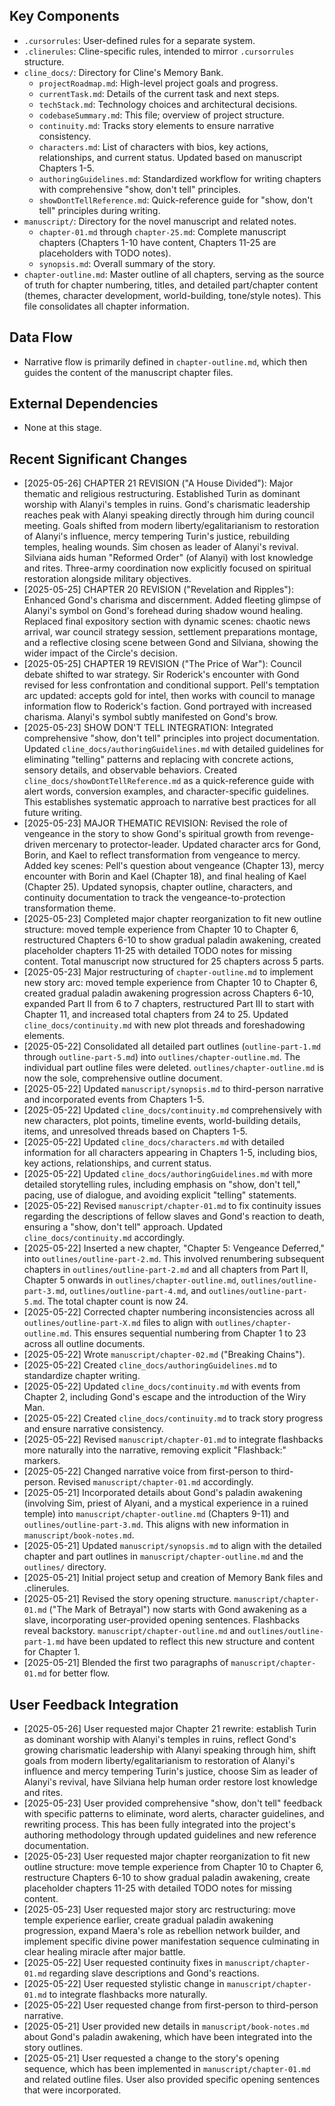 ## Key Components
- `.cursorrules`: User-defined rules for a separate system.
- `.clinerules`: Cline-specific rules, intended to mirror `.cursorrules` structure.
- `cline_docs/`: Directory for Cline's Memory Bank.
  - `projectRoadmap.md`: High-level project goals and progress.
  - `currentTask.md`: Details of the current task and next steps.
  - `techStack.md`: Technology choices and architectural decisions.
  - `codebaseSummary.md`: This file; overview of project structure.
  - `continuity.md`: Tracks story elements to ensure narrative consistency.
  - `characters.md`: List of characters with bios, key actions, relationships, and current status. Updated based on manuscript Chapters 1-5.
  - `authoringGuidelines.md`: Standardized workflow for writing chapters with comprehensive "show, don't tell" principles.
  - `showDontTellReference.md`: Quick-reference guide for "show, don't tell" principles during writing.
- `manuscript/`: Directory for the novel manuscript and related notes.
  - `chapter-01.md` through `chapter-25.md`: Complete manuscript chapters (Chapters 1-10 have content, Chapters 11-25 are placeholders with TODO notes).
  - `synopsis.md`: Overall summary of the story.
- `chapter-outline.md`: Master outline of all chapters, serving as the source of truth for chapter numbering, titles, and detailed part/chapter content (themes, character development, world-building, tone/style notes). This file consolidates all chapter information.

## Data Flow
- Narrative flow is primarily defined in `chapter-outline.md`, which then guides the content of the manuscript chapter files.

## External Dependencies
- None at this stage.

## Recent Significant Changes
- [2025-05-26] CHAPTER 21 REVISION ("A House Divided"): Major thematic and religious restructuring. Established Turin as dominant worship with Alanyi's temples in ruins. Gond's charismatic leadership reaches peak with Alanyi speaking directly through him during council meeting. Goals shifted from modern liberty/egalitarianism to restoration of Alanyi's influence, mercy tempering Turin's justice, rebuilding temples, healing wounds. Sim chosen as leader of Alanyi's revival. Silviana aids human "Reformed Order" (of Alanyi) with lost knowledge and rites. Three-army coordination now explicitly focused on spiritual restoration alongside military objectives.
- [2025-05-25] CHAPTER 20 REVISION ("Revelation and Ripples"): Enhanced Gond's charisma and discernment. Added fleeting glimpse of Alanyi's symbol on Gond's forehead during shadow wound healing. Replaced final expository section with dynamic scenes: chaotic news arrival, war council strategy session, settlement preparations montage, and a reflective closing scene between Gond and Silviana, showing the wider impact of the Circle's decision.
- [2025-05-25] CHAPTER 19 REVISION ("The Price of War"): Council debate shifted to war strategy. Sir Roderick's encounter with Gond revised for less confrontation and conditional support. Pell's temptation arc updated: accepts gold for intel, then works with council to manage information flow to Roderick's faction. Gond portrayed with increased charisma. Alanyi's symbol subtly manifested on Gond's brow.
- [2025-05-23] SHOW DON'T TELL INTEGRATION: Integrated comprehensive "show, don't tell" principles into project documentation. Updated `cline_docs/authoringGuidelines.md` with detailed guidelines for eliminating "telling" patterns and replacing with concrete actions, sensory details, and observable behaviors. Created `cline_docs/showDontTellReference.md` as a quick-reference guide with alert words, conversion examples, and character-specific guidelines. This establishes systematic approach to narrative best practices for all future writing.
- [2025-05-23] MAJOR THEMATIC REVISION: Revised the role of vengeance in the story to show Gond's spiritual growth from revenge-driven mercenary to protector-leader. Updated character arcs for Gond, Borin, and Kael to reflect transformation from vengeance to mercy. Added key scenes: Pell's question about vengeance (Chapter 13), mercy encounter with Borin and Kael (Chapter 18), and final healing of Kael (Chapter 25). Updated synopsis, chapter outline, characters, and continuity documentation to track the vengeance-to-protection transformation theme.
- [2025-05-23] Completed major chapter reorganization to fit new outline structure: moved temple experience from Chapter 10 to Chapter 6, restructured Chapters 6-10 to show gradual paladin awakening, created placeholder chapters 11-25 with detailed TODO notes for missing content. Total manuscript now structured for 25 chapters across 5 parts.
- [2025-05-23] Major restructuring of `chapter-outline.md` to implement new story arc: moved temple experience from Chapter 10 to Chapter 6, created gradual paladin awakening progression across Chapters 6-10, expanded Part II from 6 to 7 chapters, restructured Part III to start with Chapter 11, and increased total chapters from 24 to 25. Updated `cline_docs/continuity.md` with new plot threads and foreshadowing elements.
- [2025-05-22] Consolidated all detailed part outlines (`outline-part-1.md` through `outline-part-5.md`) into `outlines/chapter-outline.md`. The individual part outline files were deleted. `outlines/chapter-outline.md` is now the sole, comprehensive outline document.
- [2025-05-22] Updated `manuscript/synopsis.md` to third-person narrative and incorporated events from Chapters 1-5.
- [2025-05-22] Updated `cline_docs/continuity.md` comprehensively with new characters, plot points, timeline events, world-building details, items, and unresolved threads based on Chapters 1-5.
- [2025-05-22] Updated `cline_docs/characters.md` with detailed information for all characters appearing in Chapters 1-5, including bios, key actions, relationships, and current status.
- [2025-05-22] Updated `cline_docs/authoringGuidelines.md` with more detailed storytelling rules, including emphasis on "show, don't tell," pacing, use of dialogue, and avoiding explicit "telling" statements.
- [2025-05-22] Revised `manuscript/chapter-01.md` to fix continuity issues regarding the descriptions of fellow slaves and Gond's reaction to death, ensuring a "show, don't tell" approach. Updated `cline_docs/continuity.md` accordingly.
- [2025-05-22] Inserted a new chapter, "Chapter 5: Vengeance Deferred," into `outlines/outline-part-2.md`. This involved renumbering subsequent chapters in `outlines/outline-part-2.md` and all chapters from Part II, Chapter 5 onwards in `outlines/chapter-outline.md`, `outlines/outline-part-3.md`, `outlines/outline-part-4.md`, and `outlines/outline-part-5.md`. The total chapter count is now 24.
- [2025-05-22] Corrected chapter numbering inconsistencies across all `outlines/outline-part-X.md` files to align with `outlines/chapter-outline.md`. This ensures sequential numbering from Chapter 1 to 23 across all outline documents.
- [2025-05-22] Wrote `manuscript/chapter-02.md` ("Breaking Chains").
- [2025-05-22] Created `cline_docs/authoringGuidelines.md` to standardize chapter writing.
- [2025-05-22] Updated `cline_docs/continuity.md` with events from Chapter 2, including Gond's escape and the introduction of the Wiry Man.
- [2025-05-22] Created `cline_docs/continuity.md` to track story progress and ensure narrative consistency.
- [2025-05-22] Revised `manuscript/chapter-01.md` to integrate flashbacks more naturally into the narrative, removing explicit "Flashback:" markers.
- [2025-05-22] Changed narrative voice from first-person to third-person. Revised `manuscript/chapter-01.md` accordingly.
- [2025-05-21] Incorporated details about Gond's paladin awakening (involving Sim, priest of Alyani, and a mystical experience in a ruined temple) into `manuscript/chapter-outline.md` (Chapters 9-11) and `outlines/outline-part-3.md`. This aligns with new information in `manuscript/book-notes.md`.
- [2025-05-21] Updated `manuscript/synopsis.md` to align with the detailed chapter and part outlines in `manuscript/chapter-outline.md` and the `outlines/` directory.
- [2025-05-21] Initial project setup and creation of Memory Bank files and .clinerules.
- [2025-05-21] Revised the story opening structure. `manuscript/chapter-01.md` ("The Mark of Betrayal") now starts with Gond awakening as a slave, incorporating user-provided opening sentences. Flashbacks reveal backstory. `manuscript/chapter-outline.md` and `outlines/outline-part-1.md` have been updated to reflect this new structure and content for Chapter 1.
- [2025-05-21] Blended the first two paragraphs of `manuscript/chapter-01.md` for better flow.

## User Feedback Integration
- [2025-05-26] User requested major Chapter 21 rewrite: establish Turin as dominant worship with Alanyi's temples in ruins, reflect Gond's growing charismatic leadership with Alanyi speaking through him, shift goals from modern liberty/egalitarianism to restoration of Alanyi's influence and mercy tempering Turin's justice, choose Sim as leader of Alanyi's revival, have Silviana help human order restore lost knowledge and rites.
- [2025-05-23] User provided comprehensive "show, don't tell" feedback with specific patterns to eliminate, word alerts, character guidelines, and rewriting process. This has been fully integrated into the project's authoring methodology through updated guidelines and new reference documentation.
- [2025-05-23] User requested major chapter reorganization to fit new outline structure: move temple experience from Chapter 10 to Chapter 6, restructure Chapters 6-10 to show gradual paladin awakening, create placeholder chapters 11-25 with detailed TODO notes for missing content.
- [2025-05-23] User requested major story arc restructuring: move temple experience earlier, create gradual paladin awakening progression, expand Maera's role as rebellion network builder, and implement specific divine power manifestation sequence culminating in clear healing miracle after major battle.
- [2025-05-22] User requested continuity fixes in `manuscript/chapter-01.md` regarding slave descriptions and Gond's reactions.
- [2025-05-22] User requested stylistic change in `manuscript/chapter-01.md` to integrate flashbacks more naturally.
- [2025-05-22] User requested change from first-person to third-person narrative.
- [2025-05-21] User provided new details in `manuscript/book-notes.md` about Gond's paladin awakening, which have been integrated into the story outlines.
- [2025-05-21] User requested a change to the story's opening sequence, which has been implemented in `manuscript/chapter-01.md` and related outline files. User also provided specific opening sentences that were incorporated.
